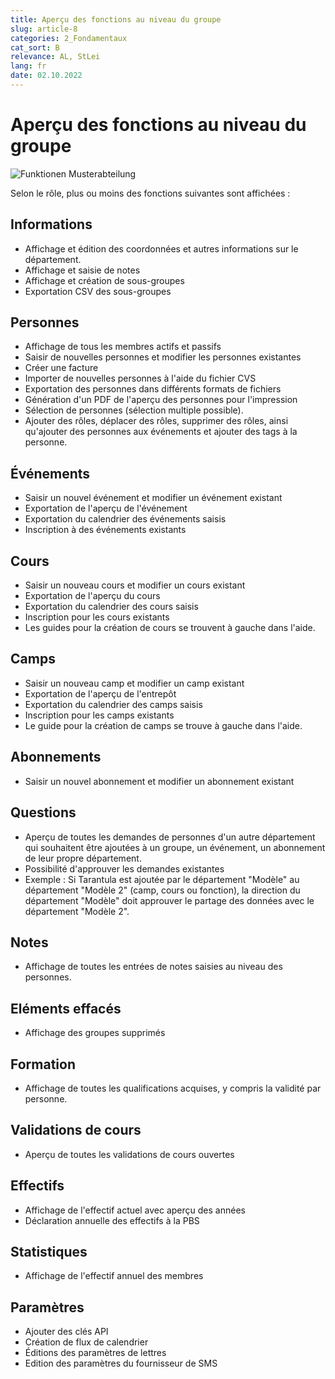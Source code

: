 ```yaml
---
title: Aperçu des fonctions au niveau du groupe
slug: article-8
categories: 2_Fondamentaux
cat_sort: B
relevance: AL, StLei
lang: fr
date: 02.10.2022
---
```


# Aperçu des fonctions au niveau du groupe

![Funktionen Musterabteilung](/images/basicfunctions/musterabteilung__funktionen_fr.jpg)

Selon le rôle, plus ou moins des fonctions suivantes sont affichées : 

## Informations
- Affichage et édition des coordonnées et autres informations sur le département. 
- Affichage et saisie de notes 
- Affichage et création de sous-groupes 
- Exportation CSV des sous-groupes 

## Personnes 
- Affichage de tous les membres actifs et passifs 
- Saisir de nouvelles personnes et modifier les personnes existantes 
- Créer une facture  
- Importer de nouvelles personnes à l'aide du fichier CVS  
- Exportation des personnes dans différents formats de fichiers  
- Génération d'un PDF de l'aperçu des personnes pour l'impression 
- Sélection de personnes (sélection multiple possible).
- Ajouter des rôles, déplacer des rôles, supprimer des rôles, ainsi qu'ajouter des personnes aux événements et ajouter des tags à la personne. 

## Événements 
- Saisir un nouvel événement et modifier un événement existant 
- Exportation de l'aperçu de l'événement 
- Exportation du calendrier des événements saisis 
- Inscription à des événements existants  
 
## Cours 
- Saisir un nouveau cours et modifier un cours existant 
- Exportation de l'aperçu du cours 
- Exportation du calendrier des cours saisis 
- Inscription pour les cours existants 
- Les guides pour la création de cours se trouvent à gauche dans l'aide.
 
## Camps
- Saisir un nouveau camp et modifier un camp existant 
- Exportation de l'aperçu de l'entrepôt 
- Exportation du calendrier des camps saisis 
- Inscription pour les camps existants  
- Le guide pour la création de camps se trouve à gauche dans l'aide.

## Abonnements 
- Saisir un nouvel abonnement et modifier un abonnement existant  

## Questions
- Aperçu de toutes les demandes de personnes d'un autre département qui souhaitent être ajoutées à un groupe, un événement, un abonnement de leur propre département. 
- Possibilité d'approuver les demandes existantes 
- Exemple : Si Tarantula est ajoutée par le département "Modèle" au département "Modèle 2" (camp, cours ou fonction), la direction du département "Modèle" doit approuver le partage des données avec le département "Modèle 2". 

## Notes 
- Affichage de toutes les entrées de notes saisies au niveau des personnes. 

## Eléments effacés
- Affichage des groupes supprimés 

## Formation 
- Affichage de toutes les qualifications acquises, y compris la validité par personne. 

## Validations de cours
- Aperçu de toutes les validations de cours ouvertes  

## Effectifs
- Affichage de l'effectif actuel avec aperçu des années 
- Déclaration annuelle des effectifs à la PBS 

## Statistiques 
- Affichage de l'effectif annuel des membres 

## Paramètres 
- Ajouter des clés API 
- Création de flux de calendrier 
- Éditions des paramètres de lettres 
- Edition des paramètres du fournisseur de SMS  